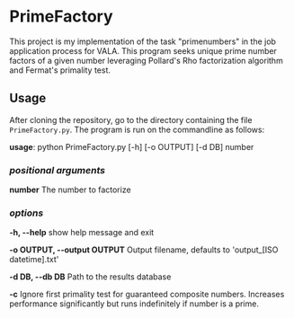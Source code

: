 # PrimeFactory
This project is my implementation of the task "primenumbers" in the job application process for VALA. This program seeks unique prime number factors of a given number leveraging Pollard's Rho factorization algorithm and Fermat's primality test.

## Usage
After cloning the repository, go to the directory containing the file `PrimeFactory.py`. The program is run on the commandline as follows:

__usage__: python PrimeFactory.py [-h] [-o OUTPUT] [-d DB] number

### _positional arguments_

  __number__
  The number to factorize

### _options_

  __-h, --help__
  show help message and exit

  __-o OUTPUT, --output OUTPUT__
  Output filename, defaults to 'output\_[ISO datetime].txt'

  __-d DB, --db DB__
  Path to the results database

  __-c__
  Ignore first primality test for guaranteed composite numbers. Increases performance significantly but runs indefinitely if number is a prime.
